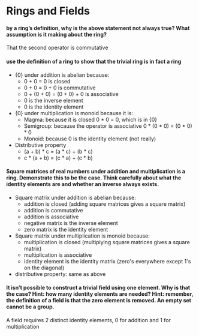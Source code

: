 # Rings and Fields
#### by a ring’s definition, why is the above statement not always true? What assumption is it making about the ring?
That the second operator is commutative
#### use the definition of a ring to show that the trivial ring is in fact a ring
- {0} under addition is abelian because:
	- 0 + 0 = 0 is closed
	- 0 + 0 = 0 + 0 is commutative
	- 0 + (0 + 0) = (0 + 0) + 0 is associative
	- 0 is the inverse element
	- 0 is the identity element
- {0} under multiplication is monoid because it is:
	- Magma: because it is closed 0 * 0 = 0, which is in {0}
	- Semigroup: because the operator is associative  0 * (0 * 0) = (0 * 0) * 0
	- Monoid: because 0 is the identity element (not really)
- Distributive property
	- (a + b) * c = (a * c) + (b * c)
	- c * (a + b) = (c * a) + (c * b)
#### Square matrices of real numbers under addition and multiplication is a ring. Demonstrate this to be the case. Think carefully about what the identity elements are and whether an inverse always exists.
- Square matrix under addition is abelian because:
	- addition is closed (adding square matrices gives a square matrix)
	- addition is commutative
	- addition is associative
	- negative matrix is the inverse element
	- zero matrix is the identity element
- Square matrix under multiplication is monoid because:
	- multiplication is closed (multiplying square matrices gives a square matrix)
	- multiplication is associative
	- identity element is the identity matrix (zero's everywhere except 1's on the diagonal)
- distributive property: same as above
#### It isn’t possible to construct a trivial field using one element. Why is that the case? Hint: how many identity elements are needed? Hint: remember, the definition of a field is that the zero element is removed. An empty set cannot be a group.
A field requires 2 distinct identity elements, 0 for addition and 1 for multiplication